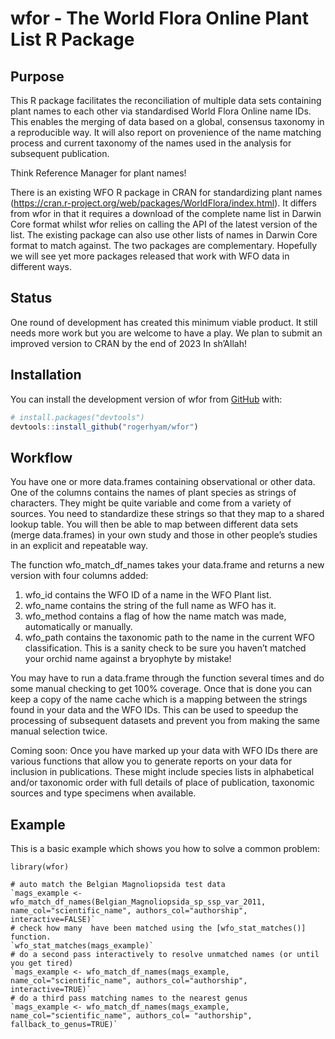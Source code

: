 
<!-- README.md is generated from README.Rmd. Please edit that file -->

# wfor - The World Flora Online Plant List R Package

<!-- badges: start -->
<!-- badges: end -->

## Purpose

This R package facilitates the reconciliation of multiple data sets
containing plant names to each other via standardised World Flora Online
name IDs. This enables the merging of data based on a global, consensus
taxonomy in a reproducible way. It will also report on provenience of
the name matching process and current taxonomy of the names used in the
analysis for subsequent publication.

Think Reference Manager for plant names!

There is an existing WFO R package in CRAN for standardizing plant names
(<https://cran.r-project.org/web/packages/WorldFlora/index.html>). It
differs from wfor in that it requires a download of the complete name
list in Darwin Core format whilst wfor relies on calling the API of the
latest version of the list. The existing package can also use other
lists of names in Darwin Core format to match against. The two packages
are complementary. Hopefully we will see yet more packages released that
work with WFO data in different ways.

## Status

One round of development has created this minimum viable product. It
still needs more work but you are welcome to have a play. We plan to
submit an improved version to CRAN by the end of 2023 In sh’Allah!

## Installation

You can install the development version of wfor from
[GitHub](https://github.com/) with:

``` r
# install.packages("devtools")
devtools::install_github("rogerhyam/wfor")
```

## Workflow

You have one or more data.frames containing observational or other data.
One of the columns contains the names of plant species as strings of
characters. They might be quite variable and come from a variety of
sources. You need to standardize these strings so that they map to a
shared lookup table. You will then be able to map between different data
sets (merge data.frames) in your own study and those in other people’s
studies in an explicit and repeatable way.

The function wfo_match_df_names takes your data.frame and returns a new
version with four columns added:

1.  wfo_id contains the WFO ID of a name in the WFO Plant list.
2.  wfo_name contains the string of the full name as WFO has it.
3.  wfo_method contains a flag of how the name match was made,
    automatically or manually.
4.  wfo_path contains the taxonomic path to the name in the current WFO
    classification. This is a sanity check to be sure you haven’t
    matched your orchid name against a bryophyte by mistake!

You may have to run a data.frame through the function several times and
do some manual checking to get 100% coverage. Once that is done you can
keep a copy of the name cache which is a mapping between the strings
found in your data and the WFO IDs. This can be used to speedup the
processing of subsequent datasets and prevent you from making the same
manual selection twice.

Coming soon: Once you have marked up your data with WFO IDs there are
various functions that allow you to generate reports on your data for
inclusion in publications. These might include species lists in
alphabetical and/or taxonomic order with full details of place of
publication, taxonomic sources and type specimens when available.

## Example

This is a basic example which shows you how to solve a common problem:

    library(wfor)

    # auto match the Belgian Magnoliopsida test data
    `mags_example <- wfo_match_df_names(Belgian_Magnoliopsida_sp_ssp_var_2011, name_col="scientific_name", authors_col="authorship", interactive=FALSE)`
    # check how many  have been matched using the [wfo_stat_matches()] function.
    `wfo_stat_matches(mags_example)`
    # do a second pass interactively to resolve unmatched names (or until you get tired)
    `mags_example <- wfo_match_df_names(mags_example, name_col="scientific_name", authors_col="authorship", interactive=TRUE)`
    # do a third pass matching names to the nearest genus
    `mags_example <- wfo_match_df_names(mags_example, name_col="scientific_name", authors_col= "authorship", fallback_to_genus=TRUE)`
